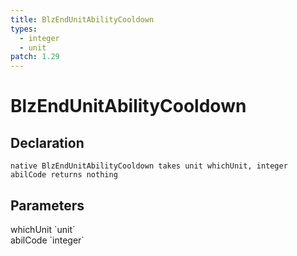 ```yaml
---
title: BlzEndUnitAbilityCooldown
types:
  - integer
  - unit
patch: 1.29
---
```


# BlzEndUnitAbilityCooldown

## Declaration

```
native BlzEndUnitAbilityCooldown takes unit whichUnit, integer abilCode returns nothing
```

## Parameters
<dl>
  <dt>whichUnit `unit`</dt>
  <dd></dd>

  <dt>abilCode `integer`</dt>
  <dd></dd>
</dl>